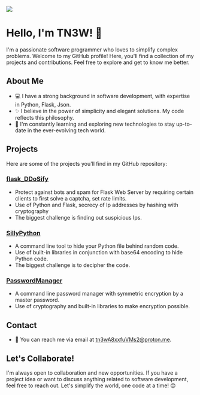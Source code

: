 ![](https://github.com/tn3w/tn3w/blob/master/animation.gif)

# Hello, I'm TN3W! 👋

I'm a passionate software programmer who loves to simplify complex problems. Welcome to my GitHub profile! Here, you'll find a collection of my projects and contributions. Feel free to explore and get to know me better.

## About Me

- 💻 I have a strong background in software development, with expertise in Python, Flask, Json.
- ✨ I believe in the power of simplicity and elegant solutions. My code reflects this philosophy.
- 🌱 I'm constantly learning and exploring new technologies to stay up-to-date in the ever-evolving tech world.

## Projects

Here are some of the projects you'll find in my GitHub repository:

### [flask_DDoSify](https://github.com/tn3w/flask_DDoSify)

- Protect against bots and spam for Flask Web Server by requiring certain clients to first solve a captcha, set rate limits.
- Use of Python and Flask, secrecy of Ip addresses by hashing with cryptography
- The biggest challenge is finding out suspicious Ips.

### [SillyPython](https://github.com/tn3w/SillyPython)

- A command line tool to hide your Python file behind random code.
- Use of built-in libraries in conjunction with base64 encoding to hide Python code.
- The biggest challenge is to decipher the code.

### [PasswordManager](https://github.com/tn3w/passwordmanager)

- A command line password manager with symmetric encryption by a master password.
- Use of cryptography and built-in libraries to make encryption possible.

## Contact

- 📧 You can reach me via email at [tn3wA8xxfuVMs2@proton.me](mailto:tn3wA8xxfuVMs2@proton.me).

## Let's Collaborate!

I'm always open to collaboration and new opportunities. If you have a project idea or want to discuss anything related to software development, feel free to reach out. Let's simplify the world, one code at a time! 😊
